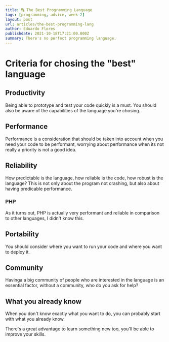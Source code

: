 ```yaml
---
title: 🔠 The Best Programming Language
tags: [programming, advice, week-2]
layout: post
url: articles/the-best-programming-lang
author: Eduardo Flores
publishdate: 2021-10-18T17:21:00.000Z
summary: There's no perfect programming language.
---
```


# Criteria for chosing the "best" language

## Productivity

Being able to prototype and test your code quickly is a must.
You should also be aware of the capabilities of the language you're chosing.

## Performance

Performance is a consideration that should be taken into account when you need your code to be performant, worrying about performance when its not really a priority is not a good idea.

## Reliability

How predictable is the language, how reliable is the code, how robust is the language?
This is not only about the program not crashing, but also about having predicable performance.

### PHP

As it turns out, PHP is actually very performant and reliable in comparison to other languages, I didn't know this.

## Portability

You should consider where you want to run your code and where you want to deploy it.

## Community

Havinga a big community of people who are interested in the language is an essential factor, without a community, who do you ask for help?

## What you already know

When you don't know exactly what you want to do, you can probably start with what you already know.

There's a great advantage to learn something new too, you'll be able to improve your skills.
